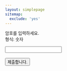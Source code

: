 ```yaml
---
layout: simplepage
sitemap:
  exclude: 'yes'
---
```


<p>
암호를 입력하세요. <br>
형식: 숫자 <br>
  
  <form action = '/labyrinth/why' autocomplete='off'>
    <input id = 'passcode' type='text' required><br><br>
    <input type = 'submit' value = '제출합니다.'>
  </form>
</p>

